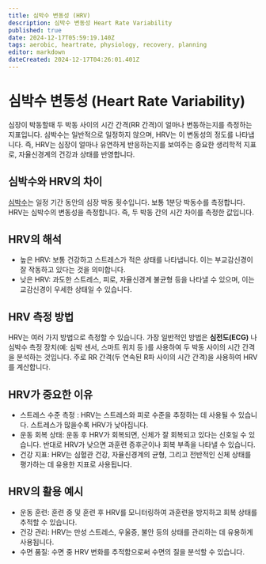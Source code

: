 ```yaml
---
title: 심박수 변동성 (HRV)
description: 심박수 변동성 Heart Rate Variability
published: true
date: 2024-12-17T05:59:19.140Z
tags: aerobic, heartrate, physiology, recovery, planning
editor: markdown
dateCreated: 2024-12-17T04:26:01.401Z
---
```


# 심박수 변동성 (Heart Rate Variability)
심장이 박동할때 두 박동 사이의 시간 간격(RR 간격)이 얼마나 변동하는지를 측정하는 지표입니다. 심박수는 일반적으로 일정하지 않으며, HRV는 이 변동성의 정도를 나타냅니다. 즉, HRV는 심장이 얼마나 유연하게 반응하는지를 보여주는 중요한 생리학적 지표로, 자율신경계의 건강과 상태를 반영합니다.

## 심박수와 HRV의 차이

[심박수](/ko/aerobic/term/heartrate)는 일정 기간 동안의 심장 박동 횟수입니다. 보통 1분당 박동수를 측정합니다.
HRV는 심박수의 변동성을 측정합니다. 즉, 두 박동 간의 시간 차이를 측정한 값입니다.


## HRV의 해석

* 높은 HRV: 보통 건강하고 스트레스가 적은 상태를 나타냅니다. 이는 부교감신경이 잘 작동하고 있다는 것을 의미합니다.
* 낮은 HRV: 과도한 스트레스, 피로, 자율신경계 불균형 등을 나타낼 수 있으며, 이는 교감신경이 우세한 상태일 수 있습니다.

## HRV 측정 방법
HRV는 여러 가지 방법으로 측정할 수 있습니다. 가장 일반적인 방법은 **심전도(ECG)** 나 심박수 측정 장치(예: 심박 센서, 스마트 워치 등 )를 사용하여 두 박동 사이의 시간 간격을 분석하는 것입니다. 주로 RR 간격(두 연속된 R파 사이의 시간 간격)을 사용하여 HRV를 계산합니다.

## HRV가 중요한 이유
* 스트레스 수준 측정 : HRV는 스트레스와 피로 수준을 추정하는 데 사용될 수 있습니다. 스트레스가 많을수록 HRV가 낮아집니다.
* 운동 회복 상태: 운동 후 HRV가 회복되면, 신체가 잘 회복되고 있다는 신호일 수 있습니다. 반대로 HRV가 낮으면 과훈련 증후군이나 회복 부족을 나타낼 수 있습니다.
* 건강 지표: HRV는 심혈관 건강, 자율신경계의 균형, 그리고 전반적인 신체 상태를 평가하는 데 유용한 지표로 사용됩니다.

## HRV의 활용 예시
* 운동 훈련: 훈련 중 및 훈련 후 HRV를 모니터링하여 과훈련을 방지하고 회복 상태를 추적할 수 있습니다.
* 건강 관리: HRV는 만성 스트레스, 우울증, 불안 등의 상태를 관리하는 데 유용하게 사용됩니다.
* 수면 품질: 수면 중 HRV 변화를 추적함으로써 수면의 질을 분석할 수 있습니다.
